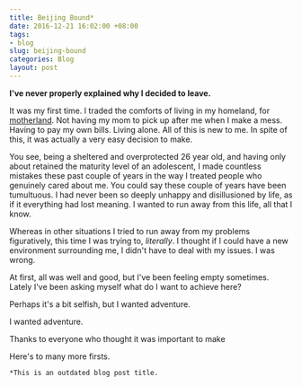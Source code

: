 ```yaml
---
title: Beijing Bound*
date: 2016-12-21 16:02:00 +08:00
tags:
- blog
slug: beijing-bound
categories: Blog
layout: post
---
```


**I've never properly explained why I decided to leave.**

It was my first time. I traded the comforts of living in my homeland, for  [motherland](https://en.wikipedia.org/wiki/Beijing). Not having my mom to pick up after me when I make a mess. Having to pay my own bills. Living alone. All of this is new to me. In spite of this, it was actually a very easy decision to make.

You see, being a sheltered and overprotected 26 year old, and having only about retained the maturity level of an adolescent, I made countless mistakes these past couple of years in the way I treated people who genuinely cared about me. You could say these couple of years have been tumultuous. I had never been so deeply unhappy and disillusioned by life, as if it everything had lost meaning. I wanted to run away from this life, all that I know.

Whereas in other situations I tried to run away from my problems figuratively, this time I  was trying to, *literally*. I thought if I could have a new environment surrounding me, I didn't have to deal with my issues. I was wrong.

At first, all was well and good, but I've been feeling empty sometimes. Lately I've been asking myself what do I want to achieve here?

Perhaps it's a bit selfish, but I wanted adventure.

I wanted adventure.

Thanks to everyone who thought it was important to make

Here's to many more firsts.

`*This is an outdated blog post title.`

<div class="whitespace"></div>